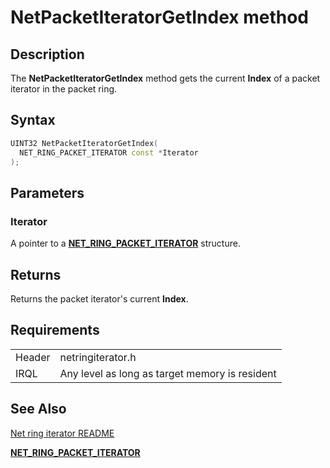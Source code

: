 # NetPacketIteratorGetIndex method


## Description



The **NetPacketIteratorGetIndex** method gets the current **Index** of a packet iterator in the packet ring.

## Syntax

```C++
UINT32 NetPacketIteratorGetIndex(
  NET_RING_PACKET_ITERATOR const *Iterator
);
```

## Parameters

### Iterator

A pointer to a [**NET_RING_PACKET_ITERATOR**](net_ring_packet_iterator.md) structure.

## Returns

Returns the packet iterator's current **Index**.

## Requirements

| | |
| --- | --- |
| Header | netringiterator.h |
| IRQL | Any level as long as target memory is resident |

## See Also

[Net ring iterator README](README.md)

[**NET_RING_PACKET_ITERATOR**](net_ring_packet_iterator.md)
